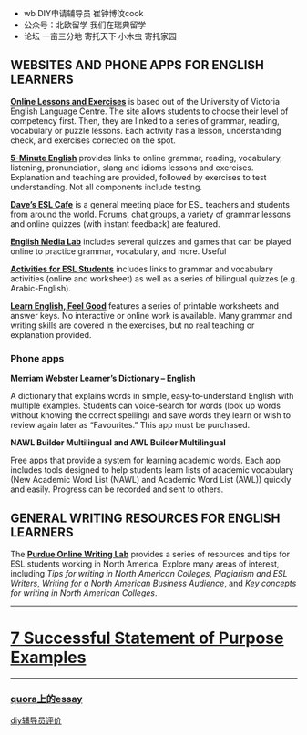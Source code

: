 * wb DIY申请辅导员 崔钟博汶cook
* 公众号：北欧留学 我们在瑞典留学
* 论坛 一亩三分地 寄托天下 小木虫 寄托家园

## WEBSITES AND PHONE APPS FOR ENGLISH LEARNERS

**[Online Lessons and Exercises](http://web2.uvcs.uvic.ca/elc/studyzone/)** is based out of the University of Victoria English Language Centre. The site allows students to choose their level of competency first. Then, they are linked to a series of grammar, reading, vocabulary or puzzle lessons. Each activity has a lesson, understanding check, and exercises corrected on the spot.

**[5-Minute English](http://www.5minuteenglish.com/grammar.htm)** provides links to online grammar, reading, vocabulary, listening, pronunciation, slang and idioms lessons and exercises. Explanation and teaching are provided, followed by exercises to test understanding. Not all components include testing.

**[Dave’s ESL Cafe](http://www.eslcafe.com/quiz/)** is a general meeting place for ESL teachers and students from around the world. Forums, chat groups, a variety of grammar lessons and online quizzes (with instant feedback) are featured.

**[English Media Lab](http://www.englishmedialab.com/grammar.html)** includes several quizzes and games that can be played online to practice grammar, vocabulary, and more. Useful

**[Activities for ESL Students](http://a4esl.org/)** includes links to grammar and vocabulary activities (online and worksheet) as well as a series of bilingual quizzes (e.g. Arabic-English).

**[Learn English, Feel Good](http://www.learnenglishfeelgood.com/esl-printables-worksheets.html)** features a series of printable worksheets and answer keys. No interactive or online work is available. Many grammar and writing skills are covered in the exercises, but no real teaching or explanation provided.

### Phone apps

**Merriam Webster Learner’s Dictionary – English**

A dictionary that explains words in simple, easy-to-understand English with multiple examples. Students can voice-search for words (look up words without knowing the correct spelling) and save words they learn or wish to review again later as “Favourites.” This app must be purchased.

**NAWL Builder Multilingual and AWL Builder Multilingual**

Free apps that provide a system for learning academic words. Each app includes tools designed to help students learn lists of academic vocabulary (New Academic Word List (NAWL) and Academic Word List (AWL)) quickly and easily. Progress can be recorded and sent to others.

## GENERAL WRITING RESOURCES FOR ENGLISH LEARNERS

The **[Purdue Online Writing Lab](https://owl.english.purdue.edu/owl/section/5/25/)** provides a series of resources and tips for ESL students working in North America. Explore many areas of interest, including *Tips for writing in North American Colleges*, *Plagiarism and ESL Writers*, *Writing for a North American Business Audience*, and *Key concepts for writing in North American Colleges*.

***

# [7 Successful Statement of Purpose Examples](https://www.prepscholar.com/gre/blog/graduate-school-statement-of-purpose-sample/)

***

### [quora上的essay](https://www.quora.com/What-essay-got-you-into-an-Ivy-League-and-or-a-school-with-a-20-acceptance-rate-or-lower)

[diy辅导员评价](https://weibo.com/6229389330/GhFrTfWEc?type=comment#_rnd1632127665869)

